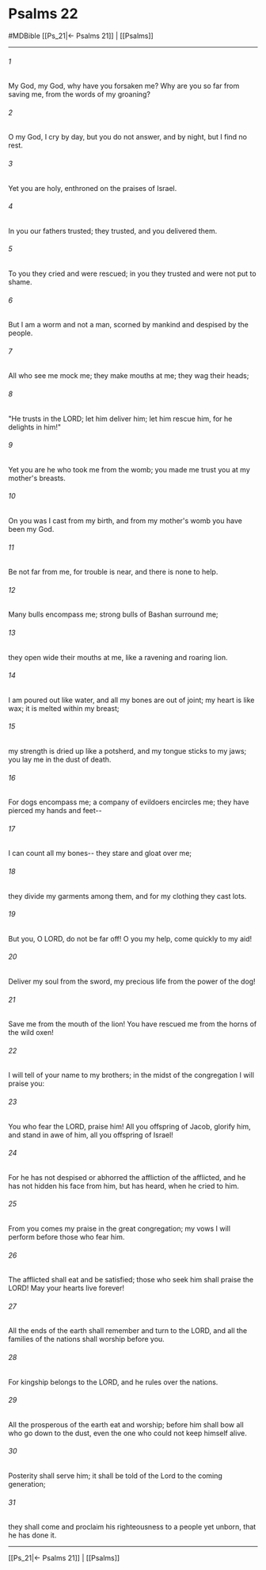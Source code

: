# Psalms 22
#MDBible
[[Ps_21|← Psalms 21]] | [[Psalms]]

***

###### 1 
My God, my God, why have you forsaken me? Why are you so far from saving me, from the words of my groaning? 

###### 2 
O my God, I cry by day, but you do not answer, and by night, but I find no rest. 

###### 3 
Yet you are holy, enthroned on the praises of Israel. 

###### 4 
In you our fathers trusted; they trusted, and you delivered them. 

###### 5 
To you they cried and were rescued; in you they trusted and were not put to shame. 

###### 6 
But I am a worm and not a man, scorned by mankind and despised by the people. 

###### 7 
All who see me mock me; they make mouths at me; they wag their heads; 

###### 8 
"He trusts in the LORD; let him deliver him; let him rescue him, for he delights in him!" 

###### 9 
Yet you are he who took me from the womb; you made me trust you at my mother's breasts. 

###### 10 
On you was I cast from my birth, and from my mother's womb you have been my God. 

###### 11 
Be not far from me, for trouble is near, and there is none to help. 

###### 12 
Many bulls encompass me; strong bulls of Bashan surround me; 

###### 13 
they open wide their mouths at me, like a ravening and roaring lion. 

###### 14 
I am poured out like water, and all my bones are out of joint; my heart is like wax; it is melted within my breast; 

###### 15 
my strength is dried up like a potsherd, and my tongue sticks to my jaws; you lay me in the dust of death. 

###### 16 
For dogs encompass me; a company of evildoers encircles me; they have pierced my hands and feet-- 

###### 17 
I can count all my bones-- they stare and gloat over me; 

###### 18 
they divide my garments among them, and for my clothing they cast lots. 

###### 19 
But you, O LORD, do not be far off! O you my help, come quickly to my aid! 

###### 20 
Deliver my soul from the sword, my precious life from the power of the dog! 

###### 21 
Save me from the mouth of the lion! You have rescued me from the horns of the wild oxen! 

###### 22 
I will tell of your name to my brothers; in the midst of the congregation I will praise you: 

###### 23 
You who fear the LORD, praise him! All you offspring of Jacob, glorify him, and stand in awe of him, all you offspring of Israel! 

###### 24 
For he has not despised or abhorred the affliction of the afflicted, and he has not hidden his face from him, but has heard, when he cried to him. 

###### 25 
From you comes my praise in the great congregation; my vows I will perform before those who fear him. 

###### 26 
The afflicted shall eat and be satisfied; those who seek him shall praise the LORD! May your hearts live forever! 

###### 27 
All the ends of the earth shall remember and turn to the LORD, and all the families of the nations shall worship before you. 

###### 28 
For kingship belongs to the LORD, and he rules over the nations. 

###### 29 
All the prosperous of the earth eat and worship; before him shall bow all who go down to the dust, even the one who could not keep himself alive. 

###### 30 
Posterity shall serve him; it shall be told of the Lord to the coming generation; 

###### 31 
they shall come and proclaim his righteousness to a people yet unborn, that he has done it. 

***

[[Ps_21|← Psalms 21]] | [[Psalms]]
